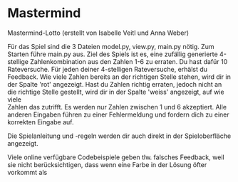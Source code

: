 # Mastermind
Mastermind-Lotto (erstellt von Isabelle Veitl und Anna Weber)

Für das Spiel sind die 3 Dateien model.py, view.py, main.py nötig.
Zum Starten führe main.py aus.
Ziel des Spiels ist es, eine zufällig generierte 4-stellige Zahlenkombination aus den Zahlen 1-6 zu erraten.
  Du hast dafür 10 Rateversuche.
  Für jeden deiner 4-stelligen Rateversuche, erhälst du Feedback. 
  Wie viele Zahlen bereits an der richtigen Stelle stehen, wird dir in der Spalte 'rot' angezeigt.
  Hast du Zahlen richtig erraten, jedoch nicht an die richtige Stelle gestellt, wird dir in der Spalte 'weiss' angezeigt, auf wie viele   
  Zahlen das zutrifft.
  Es werden nur Zahlen zwischen 1 und 6 akzeptiert. Alle anderen Eingaben führen zu einer Fehlermeldung und fordern dich zu einer
  korrekten Eingabe auf.
    
Die Spielanleitung und -regeln werden dir auch direkt in der Spieloberfläche angezeigt.




Viele online verfügbare Codebeispiele geben tlw. falsches Feedback, weil sie nicht berücksichtigen, dass wenn eine Farbe in der Lösung öfter vorkommt als 

